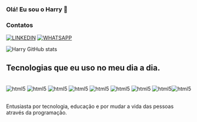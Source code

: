 ### Olá! Eu sou o Harry 👋

### Contatos

[![LINKEDIN](https://img.shields.io/badge/LinkedIn-0077B5?style=for-the-badge&logo=linkedin&logoColor=white)](https://www.linkedin.com/in/harry-concei%C3%A7%C3%A3o-dos-santos-669bbb229/)
[![WHATSAPP](https://img.shields.io/badge/WhatsApp-25D366?style=for-the-badge&logo=whatsapp&logoColor=white)](https://wa.me/5511962818765)



![Harry GitHub stats](https://github-readme-stats.vercel.app/api?username=HarryCSantos&show_icons=true&theme=dark)

## Tecnologias que eu uso no meu dia a dia.

<div style="display: inline_block"><br/>
    <img align="center" alt="html5" src="https://img.shields.io/badge/HTML5-E34F26?style=for-the-badge&logo=html5&logoColor=white" /> <img align="center" alt="html5" src="https://img.shields.io/badge/CSS3-1572B6?style=for-the-badge&logo=css3&logoColor=white" /> <img align="center" alt="html5" src="https://img.shields.io/badge/JavaScript-F7DF1E?style=for-the-badge&logo=javascript&logoColor=black" /> <img align="center" alt="html5" src="https://img.shields.io/badge/React_Native-20232A?style=for-the-badge&logo=react&logoColor=61DAFB" />
    <img align="center" alt="html5" src="https://img.shields.io/badge/Node.js-43853D?style=for-the-badge&logo=node.js&logoColor=white" /> <img align="center" alt="html5" src="https://img.shields.io/badge/PHP-777BB4?style=for-the-badge&logo=php&logoColor=white" /> <img align="center" alt="html5" src="https://img.shields.io/badge/C%23-239120?style=for-the-badge&logo=c-sharp&logoColor=white" /> <img align="center" alt="html5" src="https://img.shields.io/badge/Python-3776AB?style=for-the-badge&logo=python&logoColor=white" /><img align="center" alt="html5" src="https://img.shields.io/badge/.NET-5C2D91?style=for-the-badge&logo=.net&logoColor=white" />
</div><br/>

Entusiasta por tecnologia, educação e por mudar a vida das pessoas através da programação.
